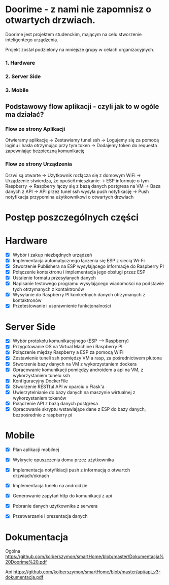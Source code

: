 # Doorime - z nami nie zapomnisz o otwartych drzwiach.

Doorime jest projektem studenckim, mającym na celu stworzenie inteligentego urządzenia.

Projekt został podzielony na mniejsze grupy w celach organizacyjnych.

### 1. Hardware
### 2. Server Side
### 3. Mobile



## Podstawowy flow aplikacji - czyli jak to w ogóle ma działać?

### Flow ze strony Aplikacji
Otwieramy aplikację → Zestawiamy tunel ssh → Logujemy się za pomocą loginu i hasła otrzymując przy tym token → Dodajemy token do requesta zapewniając bezpieczną komunikację

### Flow ze strony Urządzenia
Drzwi są otwarte → Użytkownik rozłącza się z domowym WiFi → Urządzenie stwierdza, że opuścił mieszkanie → ESP informuje o tym Raspberry → Raspberry łączy się z bazą danych postgresa na VM → Baza danych z API → API przez tunel ssh wysyła push notyfikację → Push notyfikacja przypomina użytkownikowi o otwartych drzwiach


# Postęp poszczególnych części

# Hardware
- [x] Wybór i zakup niezbędnych urządzeń
- [x] Implementacja automatycznego łączenia się ESP z siecią Wi-Fi 
- [x] Stworzenie Publishera na ESP wysyłającego informacje do Raspberry PI
- [x] Połączenie kontaktronu i implementacja jego obsługi przez ESP
- [x] Ustalenie formatu przesyłanych danych 
- [x] Napisanie testowego programu wysyłającego wiadomości na podstawie tych otrzymanych z kontaktronów
- [x] Wysyłanie do Raspberry PI konkretnych danych otrzymanych z kontaktronów 
- [x] Przetestowanie i usprawnienie funkcjonalności

# Server Side
- [x] Wybór protokołu komunikacyjnego (ESP --> Raspberry)
- [x] Przygotowanie OS na Virtual Machine i Raspberry PI 
- [x] Połączenie między Raspberry a ESP za pomocą WIFI 
- [x] Zestawienie tuneli ssh pomiędzy VM a rasp, za pośrednictwem plutona
- [x] Stworzenie bazy danych na VM z wykorzystaniem dockera
- [x] Opracowanie komunikacji pomiędzy androidem a api na VM, z wykorzystaniem tunelu ssh
- [x] Konfiguracyjny DockerFile
- [x] Stworzenie RESTful API w oparciu o Flask'a
- [x] Uwierzytelnianie do bazy danych na maszynie wirtualnej z wykorzystaniem tokenów
- [x] Połączenie API z bazą danych postgresa
- [x] Opracowanie skryptu wstawiające dane z ESP do bazy danych, bezpośrednio z raspberry pi

# Mobile 
- [x] Plan aplikacji mobilnej
- [x] Wykrycie opuszczenia domu przez użytkownika 
- [x] Implementacja notyfikiacji push z informacją o otwartch drzwiach/oknach
- [x] Implementacja tunelu na androidzie
- [x] Generowanie zapytań http do komunikacji z api
- [x] Pobranie danych użytkownika z serwera
- [x] Przetwarzanie i prezentacja danych


# Dokumentacja

Ogólna
https://github.com/kolberszymon/smartHome/blob/master/Dokumentacja%20Doorime%20.pdf

Api
https://github.com/kolberszymon/smartHome/blob/master/api/api_v3-dokumentacja.pdf
